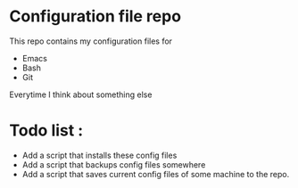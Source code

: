 # Configuration file repo

This repo contains my configuration files for

* Emacs
* Bash
* Git

Everytime I think about something else

# Todo list :

* Add a script that installs these config files
* Add a script that backups config files somewhere
* Add a script that saves current config files of some machine to the repo.